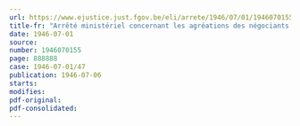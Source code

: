 ```yaml
---
url: https://www.ejustice.just.fgov.be/eli/arrete/1946/07/01/1946070155/justel
title-fr: "Arrêté ministériel concernant les agréations des négociants en engrais (abrogé par AM 25-10-1947)"
date: 1946-07-01
source:
number: 1946070155
page: 888888
case: 1946-07-01/47
publication: 1946-07-06
starts:
modifies:
pdf-original:
pdf-consolidated:
---
```


